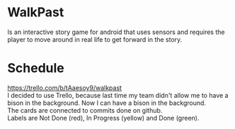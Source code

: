 # WalkPast
Is an interactive story game for android that uses sensors and requires the player to move around in real life to get forward in the story.
# Schedule
https://trello.com/b/tAaesoy9/walkpast  
I decided to use Trello, because last time my team didn't allow me to have a bison in the background. Now I can have a bison in the background.  
The cards are connected to commits done on github.  
Labels are Not Done (red), In Progress (yellow) and Done (green).  
